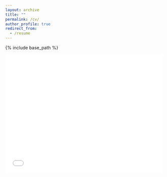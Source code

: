 ```yaml
---
layout: archive
title: ""
permalink: /cv/
author_profile: true
redirect_from:
  - /resume
---
```


{% include base_path %}

<embed src="/files/KarelMundnichCV.pdf" width="500" height="375" type="application/pdf">

